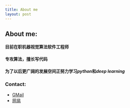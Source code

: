 ```yaml
---
title: About me
layout: post
---
```


## About me:
#### 目前在职机器视觉算法软件工程师
#### 专攻算法，擅长写代码
#### 为了以后更广阔的发展空间正努力学习*python*和*deep learning*
### Contact:
* [GMail](mailto:StevenPZChan@gmail.com)
* [网易](mailto:octo.c.p.z@163.com)
